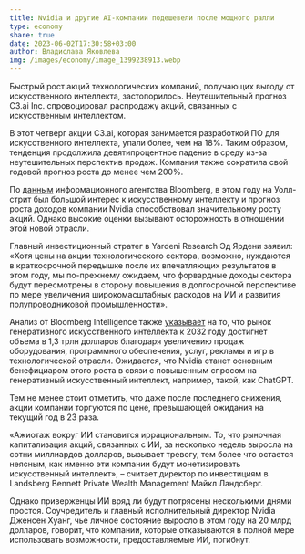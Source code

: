 ```yaml
---
title: Nvidia и другие AI-компании подешевели после мощного ралли
type: economy
share: true
date: 2023-06-02T17:30:58+03:00
author: Владислава Яковлева
img: /images/economy/image_1399238913.webp
---
```

Быстрый рост акций технологических компаний, получающих выгоду от искусственного интеллекта, застопорилось. Неутешительный прогноз C3.ai Inc. спровоцировал распродажу акций, связанных с искусственным интеллектом.

В этот четверг акции C3.ai, которая занимается разработкой ПО для искусственного интеллекта, упали более, чем на 18%. Таким образом, тенденция продолжила девятипроцентное падение в среду из-за неутешительных перспектив продаж. Компания также сократила свой годовой прогноз роста до менее чем 200%.

По [данным](https://www.bloomberg.com/news/articles/2023-06-01/ai-boom-gets-fresh-gut-check-as-nvidia-drops-most-since-january?sref=cus85deZ) информационного агентства Bloomberg, в этом году на Уолл-стрит был большой интерес к искусственному интеллекту и прогноз роста доходов компании Nvidia способствовал значительному росту акций. Однако высокие оценки вызывают осторожность в отношении этой новой отрасли.

Главный инвестиционный стратег в Yardeni Research Эд Ярдени заявил: «Хотя цены на акции технологического сектора, возможно, нуждаются в краткосрочной передышке после их впечатляющих результатов в этом году, мы по-прежнему ожидаем, что форвардные доходы сектора будут пересмотрены в сторону повышения в долгосрочной перспективе по мере увеличения широкомасштабных расходов на ИИ и развития полупроводниковой промышленности».

Анализ от Bloomberg Intelligence также [указывает](https://www.bloomberg.com/news/terminal/RVKMU6T1UM0Y) на то, что рынок генеративного искусственного интеллекта к 2032 году достигнет объема в 1,3 трлн долларов благодаря увеличению продаж оборудования, программного обеспечения, услуг, рекламы и игр в технологической отрасли. Ожидается, что Nvidia станет основным бенефициаром этого роста в связи с повышенным спросом на генеративный искусственный интеллект, например, такой, как ChatGPT.

Тем не менее стоит отметить, что даже после последнего снижения, акции компании торгуются по цене, превышающей ожидания на текущий год в 23 раза.

«Ажиотаж вокруг ИИ становится иррациональным. То, что рыночная капитализация акций, связанных с ИИ, за несколько недель выросла на сотни миллиардов долларов, вызывает тревогу, тем более что остается неясным, как именно эти компании будут монетизировать искусственный интеллект», – считает директор по инвестициям в Landsberg Bennett Private Wealth Management Майкл Ландсберг.

Однако приверженцы ИИ вряд ли будут потрясены несколькими днями простоя. Соучредитель и главный исполнительный директор Nvidia Дженсен Хуанг, чье личное состояние выросло в этом году на 20 млрд долларов, говорит, что компании, которые отказываются в полной мере использовать возможности, предоставляемые ИИ, погибнут.